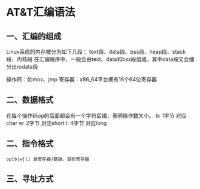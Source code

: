 # AT&T汇编语法

## 一、汇编的组成
Linux系统的内存被分为如下几段：
text段、data段、bss段、heap段、stack段、内核段
在汇编程序中，一般会由text、data和bss段组成，其中data段又会细分出rodata段

操作码：如mov、jmp
寄存器：x86_64平台拥有16个64位寄存器

## 二、数据格式

在每个操作码op的后面都会有一个字符后缀，表明操作数大小。
b: 1字节 对应char
w: 2字节 对应short
l: 4字节 对应long

## 二、指令格式

```ASM
op[b|w|l] 源寄存器/数据，目标寄存器
```


## 三、寻址方式

